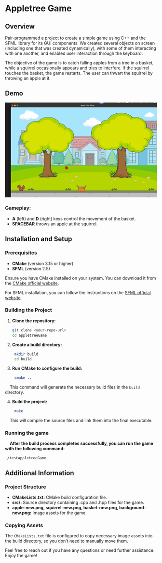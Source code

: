 # Appletree Game

## Overview

Pair-programmed a project to create a simple game using C++ and the SFML library for its GUI components. We created several objects on screen (including one that was created dynamically), with some of them interacting with one another, and enabled user interaction through the keyboard.

The objective of the game is to catch falling apples from a tree in a basket, while a squirrel occasionally appears and tries to interfere. If the squirrel touches the basket, the game restarts. The user can thwart the squirrel by throwing an apple at it.

## Demo

![Demo](./appleTreeGameDemo.gif)

### Gameplay:
- **A** (left) and **D** (right) keys control the movement of the basket.
- **SPACEBAR** throws an apple at the squirrel.

## Installation and Setup

### Prerequisites

- **CMake** (version 3.15 or higher)
- **SFML** (version 2.5)

Ensure you have CMake installed on your system. You can download it from the [CMake official website](https://cmake.org/download/).

For SFML installation, you can follow the instructions on the [SFML official website](https://www.sfml-dev.org/download.php).

### Building the Project

1. **Clone the repository:**

   ```sh
   git clone <your-repo-url>
   cd appletreeGame

2. **Create a build directory:**

   ```sh
    mkdir build
    cd build

3. **Run CMake to configure the build:**

   ```sh
    cmake ..

&nbsp;&nbsp;&nbsp; This command will generate the necessary build files in the `build` directory.

4. **Build the project:**

   ```sh
    make

&nbsp;&nbsp;&nbsp; This will compile the source files and link them into the final executable.

### Running the game

&nbsp;&nbsp;&nbsp; **After the build process completes successfully, you can run the game with the following command:**

  ```
  ./testappletreeGame
  ```

## Additional Information
### Project Structure


- **CMakeLists.txt:** CMake build configuration file.
- **src/:** Source directory containing .cpp and .hpp files for the game.
- **apple-new.png, squirrel-new.png, basket-new.png, background-new.png:** Image assets for the game.


### Copying Assets
The `CMakeLists.txt` file is configured to copy necessary image assets into the build directory, so you don't need to manually move them.


Feel free to reach out if you have any questions or need further assistance. Enjoy the game!
